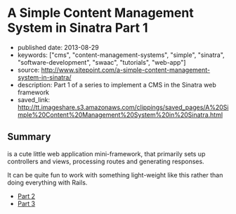 # A Simple Content Management System in Sinatra Part 1

- published date: 2013-08-29
- keywords: ["cms", "content-management-systems", "simple", "sinatra", "software-development", "swaac", "tutorials", "web-app"]
- source: http://www.sitepoint.com/a-simple-content-management-system-in-sinatra/
- description: Part 1 of a series to implement a CMS in the Sinatra web framework
- saved_link: http://tt.imageshare.s3.amazonaws.com/clippings/saved_pages/A%20Simple%20Content%20Management%20System%20in%20Sinatra.html

## Summary

 is a cute little web application mini-framework, that primarily sets up controllers and views,
processing routes and generating responses.

It can be quite fun to work with something light-weight like this rather than doing
everything with Rails.

* [Part 2]
* [Part 3]

[Sinatra]: http://sinatrarb.com "A light-weight web framework"
[Part 2]: http://tt.imageshare.s3.amazonaws.com/clippings/saved_pages/A%20Simple%20CMS%20in%20Sinatra,%20Part%20II.html
[Part 3]: http://tt.imageshare.s3.amazonaws.com/clippings/saved_pages/A%20Simple%20CMS%20in%20Sinatra,%20Part%20III.html
